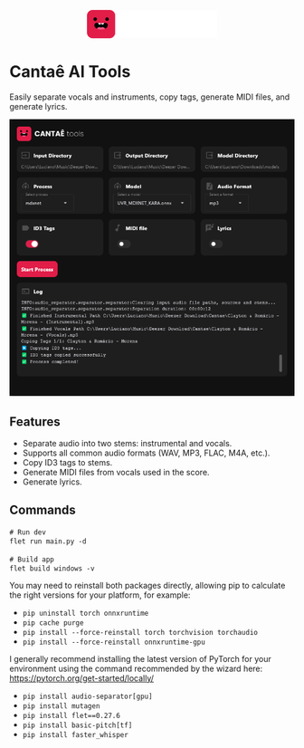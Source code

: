 <p align="center">
    <img src="assets/logo.png" height="50">
</p>

# Cantaê AI Tools

Easily separate vocals and instruments, copy tags, generate MIDI files, and generate lyrics.

<p align="center">
    <img src="assets/preview.png" >
</p>

## Features
- Separate audio into two stems: instrumental and vocals.
- Supports all common audio formats (WAV, MP3, FLAC, M4A, etc.).
- Copy ID3 tags to stems.
- Generate MIDI files from vocals used in the score.
- Generate lyrics.

## Commands
```
# Run dev
flet run main.py -d

# Build app
flet build windows -v
```

You may need to reinstall both packages directly, allowing pip to calculate the right versions for your platform, for example:

- `pip uninstall torch onnxruntime`
- `pip cache purge`
- `pip install --force-reinstall torch torchvision torchaudio`
- `pip install --force-reinstall onnxruntime-gpu`

I generally recommend installing the latest version of PyTorch for your environment using the command recommended by the wizard here:
<https://pytorch.org/get-started/locally/>

- `pip install audio-separator[gpu]`
- `pip install mutagen`
- `pip install flet==0.27.6`
- `pip install basic-pitch[tf]`
- `pip install faster_whisper`
